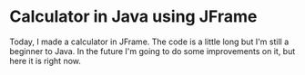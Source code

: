 # Calculator in Java using JFrame

Today, I made a calculator in JFrame. The code is a little long but I'm still a beginner to Java. In the future I'm going to do some improvements on it, but here it is right now.